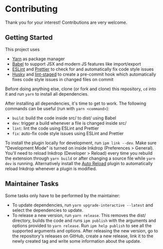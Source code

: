 # Contributing

Thank you for your interest! Contributions are very welcome.

## Getting Started

This project uses
- [Yarn](https://yarnpkg.com/) as package manager
- [Babel](https://babeljs.io/) to support JSX and modern JS features like import/export
- [ESLint](https://eslint.org/) and [Prettier](https://prettier.io/) to check for and automatically fix code style issues
- [Husky](https://github.com/typicode/husky) and [lint-staged](https://github.com/okonet/lint-staged) to create a pre-commit hook which automatically fixes code style issues in changed files on commit

Before doing anything else, clone (or fork and clone) this repository, `cd` into it and run `yarn` to install all dependencies.

After installing all dependencies, it's time to get to work. The following commands can be useful (run with `yarn <command>`):
- `build`: build the code inside src/ to dist/ using Babel
- `dev`: trigger a build whenever a file is changed inside src/
- `lint`: lint the code using ESLint and Prettier
- `fix`: auto-fix code style issues using ESLint and Prettier

To install the plugin locally for development, run `ipm link --dev`. Make sure "Development Mode" is turned on inside Inkdrop (Preferences > General). You'll need to reload Inkdrop (Developer > Reload) every time you rebuild the extension through `yarn build` or after changing a source file while `yarn dev` is running. Alternatively install the [Auto Reload](https://my.inkdrop.app/plugins/auto-reload) plugin to automatically reload Inkdrop whenever a plugin is modified.

## Maintainer Tasks

Some tasks only have to be performed by the maintainer:
- To update dependencies, run `yarn upgrade-interactive --latest` and select the dependencies to update.
- To release a new version, run `yarn release`. This removes the dist/ directory, builds the code and runs `ipm publish` with the arguments and options provided to `yarn release`. Run `ipm help publish` to see all the supported arguments and options. After releasing the new version, go to the repository's releases on GitHub, create a new release, link it to the newly created tag and write some information about the update.
